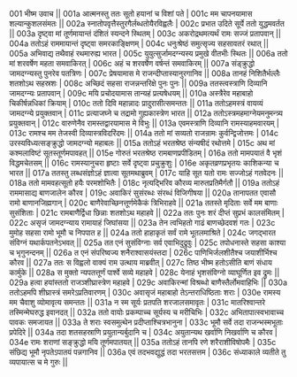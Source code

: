 001  	भीष्म उवाच ||
001a	आत्मनस्तु ततः सूतो हयानां च विशां पते |
001c	मम चापनयामास शल्यान्कुशलसंमतः ||
002a	स्नातोपवृत्तैस्तुरगैर्लब्धतोयैरविह्वलैः |
002c	प्रभात उदिते सूर्ये ततो युद्धमवर्तत ||
003a	दृष्ट्वा मां तूर्णमायान्तं दंशितं स्यन्दने स्थितम् |
003c	अकरोद्रथमत्यर्थं रामः सज्जं प्रतापवान् ||
004a	ततोऽहं राममायान्तं दृष्ट्वा समरकाङ्क्षिणम् |
004c	धनुःश्रेष्ठं समुत्सृज्य सहसावतरं रथात् ||
005a	अभिवाद्य तथैवाहं रथमारुह्य भारत |
005c	युयुत्सुर्जामदग्न्यस्य प्रमुखे वीतभीः स्थितः ||
006a	ततो मां शरवर्षेण महता समवाकिरत् |
006c	अहं च शरवर्षेण वर्षन्तं समवाकिरम् ||
007a	संड्क्रुद्धो जामदग्न्यस्तु पुनरेव पतत्रिणः |
007c	प्रेषयामास मे राजन्दीप्तास्यानुरगानिव ||
008a	तानहं निशितैर्भल्लैः शतशोऽथ सहस्रशः | 
008c	अच्छिदं सहसा राजन्नन्तरिक्षे पुनः पुनः ||
009a	ततस्त्वस्त्राणि दिव्यानि जामदग्न्यः प्रतापवान् |
009c	मयि प्रचोदयामास तान्यहं प्रत्यषेधयम् ||
010a	अस्त्रैरेव महाबाहो चिकीर्षन्नधिकां क्रियाम् |
010c	ततो दिवि महान्नादः प्रादुरासीत्समन्ततः ||
011a	ततोऽहमस्त्रं वायव्यं जामदग्न्ये प्रयुक्तवान् |
011c	प्रत्याजघ्ने च तद्रामो गुह्यकास्त्रेण भारत ||
012a	ततोऽस्त्रमहमाग्नेयमनुमन्त्र्य प्रयुक्तवान् |
012c	वारुणेनैव रामस्तद्वारयामास मे विभुः ||
013a	एवमस्त्राणि दिव्यानि रामस्याहमवारयम् |
013c	रामश्च मम तेजस्वी दिव्यास्त्रविदरिंदमः ||
014a	ततो मां सव्यतो राजन्रामः कुर्वन्द्विजोत्तमः |
014c	उरस्यविध्यत्सङ्क्रुद्धो जामदग्न्यो महाबलः ||
015a	ततोऽहं भरतश्रेष्ठ संन्यषीदं रथोत्तमे |
015c	अथ मां कश्मलाविष्टं सूतस्तूर्णमपावहत् ||
015e 	गोरुतं भरतश्रेष्ठ रामबाणप्रपीडितम् |
016a	ततो मामपयातं वै भृशं विद्धमचेतसम् ||
016c	रामस्यानुचरा हृष्टाः सर्वे दृष्ट्वा प्रचुक्रुशुः |
016e 	अकृतव्रणप्रभृतयः काशिकन्या च भारत ||
017a	ततस्तु लब्धसंज्ञोऽहं ज्ञात्वा सूतमथाब्रुवम् |
017c	याहि सूत यतो रामः सज्जोऽहं गतवेदनः ||
018a	ततो मामवहत्सूतो हयैः परमशोभितैः |
018c	नृत्यद्भिरिव कौरव्य मारुतप्रतिमैर्गतौ ||
019a	ततोऽहं राममासाद्य बाणजालेन कौरव |
019c	अवाकिरं सुसंरब्धः संरब्धं विजिगीषया ||
020a	तानापतत एवासौ रामो बाणानजिह्मगान् |
020c	बाणैरेवाच्छिनत्तूर्णमेकैकं त्रिभिराहवे ||
021a	ततस्ते मृदिताः सर्वे मम बाणाः सुसंशिताः |
021c	रामबाणैर्द्विधा छिन्नाः शतशोऽथ महाहवे ||
022a	ततः पुनः शरं दीप्तं सुप्रभं कालसंमितम् |
022c	असृजं जामदग्न्याय रामायाहं जिघांसया ||
023a	तेन त्वभिहतो गाढं बाणच्छेदवशं गतः |
023c	मुमोह सहसा रामो भूमौ च निपपात ह ||
024a	ततो हाहाकृतं सर्वं रामे भूतलमाश्रिते |
024c	जगद्भारत संविग्नं यथार्कपतनेऽभवत् ||
025a	तत एनं सुसंविग्नाः सर्व एवाभिदुद्रुवुः |
025c	तपोधनास्ते सहसा काश्या च भृगुनन्दनम् ||
026a	त एनं संपरिष्वज्य शनैराश्वासयंस्तदा |
026c	पाणिभिर्जलशीतैश्च जयाशीर्भिश्च कौरव ||
027a	ततः स विह्वलो वाक्यं राम उत्थाय माब्रवीत् |
027c	तिष्ठ भीष्म हतोऽसीति बाणं संधाय कार्मुके ||
028a	स मुक्तो न्यपतत्तूर्णं पार्श्वे सव्ये महाहवे |
028c	येनाहं भृशसंविग्नो व्याघूर्णित इव द्रुमः ||
029a	हत्वा हयांस्ततो राजञ्शीघ्रास्त्रेण महाहवे |
029c	अवाकिरन्मां विश्रब्धो बाणैस्तैर्लोमवाहिभिः ||
030a	ततोऽहमपि शीघ्रास्त्रं समरेऽप्रतिवारणम् |
030c	अवासृजं महाबाहो तेऽन्तराधिष्ठिताः शराः |
030e 	रामस्य मम चैवाशु व्योमावृत्य समन्ततः ||
031a	न स्म सूर्यः प्रतपति शरजालसमावृतः |
031c	मातरिश्वान्तरे तस्मिन्मेघरुद्ध इवानदत् ||
032a	ततो वायोः प्रकम्पाच्च सूर्यस्य च मरीचिभिः |
032c	अभितापात्स्वभावाच्च पावकः समजायत ||
033a	ते शराः स्वसमुत्थेन प्रदीप्ताश्चित्रभानुना |
033c	भूमौ सर्वे तदा राजन्भस्मभूताः प्रपेदिरे ||
034a	तदा शतसहस्राणि प्रयुतान्यर्बुदानि च |
034c	अयुतान्यथ खर्वाणि निखर्वाणि च कौरव |
034e 	रामः शराणां सङ्क्रुद्धो मयि तूर्णमपातयत् ||
035a	ततोऽहं तानपि रणे शरैराशीविषोपमैः |
035c	संछिद्य भूमौ नृपतेऽपातयं पन्नगानिव ||
036a	एवं तदभवद्युद्धं तदा भरतसत्तम |
036c	संध्याकाले व्यतीते तु व्यपायात्स च मे गुरुः ||
